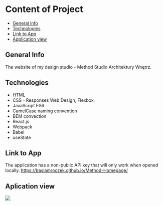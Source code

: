 # Content of Project
* [General info](#general-info)
* [Technologies](#technologies)
* [Link to App](#link)
* [Application view](#application-view)

## General Info
The website of my design studio - Method Studio Architektury Wnętrz.

## Technologies
<ul>
<li>HTML</li>
<li>CSS - Responses Web Design, Flexbox,</li>
<li>JavaScript ES6</li>
<li>CamelCase naming convention</li>
<li>BEM convection</li>
<li>React.js</li>
<li>Webpack</li>
<li>Babel</li>
<li>useState</li>
</ul>

## Link to App
The application has a non-public API key that will only work when opened locally.
https://basiamroczek.github.io/Method-Homepage/
## Aplication view
<img src="https://i.postimg.cc/MHyKMjPm/Widok-aplikacji-ekran.jpg"></img>
